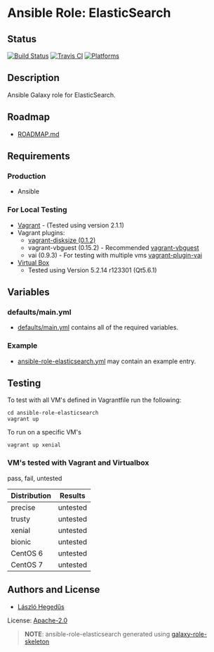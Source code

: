 # Ansible Role: ElasticSearch

## Status

[![Build Status](https://travis-ci.org/lordoftheflies/ansible-role-elasticsearch.svg?branch=master)](https://travis-ci.org/lordoftheflies/ansible-role-elasticsearch)
[![Travis CI](http://img.shields.io/travis/lordoftheflies/ansible-role-elasticsearch/default.svg?style=flat)](http://travis-ci.org/lordoftheflies/ansible-role-elasticsearch/default)
[![Platforms](http://img.shields.io/badge/platforms-debian%20/%20ubuntu-lightgrey.svg?style=flat)](#)

## Description

Ansible Galaxy role for ElasticSearch.

## Roadmap

* [ROADMAP.md](ROADMAP.md)


## Requirements

### Production

* Ansible

### For Local Testing

* [Vagrant](https://www.vagrantup.com/) - (Tested using version 2.1.1)
* Vagrant plugins:
  * [vagrant-disksize (0.1.2)](https://github.com/lordoftheflies/vagrant-plugin-disksize)
  * vagrant-vbguest (0.15.2) - Recommended [vagrant-vbguest](https://github.com/lordoftheflies/vagrant-plugin-vbguest)
  * vai (0.9.3) - For testing with multiple vms [vagrant-plugin-vai](https://github.com/lordoftheflies/vagrant-plugin-vai) 
* [Virtual Box](https://www.virtualbox.org/)
  * Tested using Version 5.2.14 r123301 (Qt5.6.1) 

## Variables

### defaults/main.yml

* [defaults/main.yml](defaults/main.yml) contains all of the required variables.

### Example

* [ansible-role-elasticsearch.yml](files/site.yml) may contain an example entry.

## Testing

To test with all VM's defined in Vagrantfile run the following:

```shell
cd ansible-role-elasticsearch
vagrant up
```

To run on a specific VM's
```shell
vagrant up xenial
```

### VM's tested with Vagrant and Virtualbox

pass, fail, untested

| Distribution | Results  |
| ------------ | -------- |
| precise      | untested |
| trusty       | untested |
| xenial       | untested |
| bionic       | untested |
| CentOS 6     | untested |
| CentOS 7     | untested |

## Authors and License

- [László Hegedűs](mailto:laszlo.hegedus@cherubits.hu)

License: [Apache-2.0](LICENSE)

> **NOTE**: ansible-role-elasticsearch generated using [galaxy-role-skeleton](https://github.com/cjsteel/galaxy-role-skeleton)
